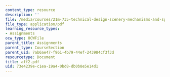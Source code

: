```yaml
---
content_type: resource
description: ''
file: /media/courses/21m-735-technical-design-scenery-mechanisms-and-special-effects-spring-2004/73e4239ec1ea19a40bd8db0b8e5e14d1_aff2.pdf
file_type: application/pdf
learning_resource_types:
- Assignments
ocw_type: OCWFile
parent_title: Assignments
parent_type: CourseSection
parent_uid: 7ab6ae47-f961-4b79-44ef-243984cf3f3d
resourcetype: Document
title: aff2.pdf
uid: 73e4239e-c1ea-19a4-0bd8-db0b8e5e14d1
---
```

